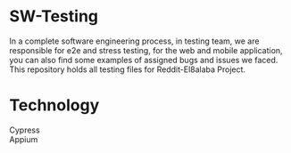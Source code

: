 # SW-Testing
In a complete software engineering process, in testing team, we are responsible for e2e and stress testing, for the web and mobile application, you can also find some examples of assigned bugs and issues we faced.
This repository holds all testing files for Reddit-El8alaba Project.

# Technology
Cypress  
Appium 
